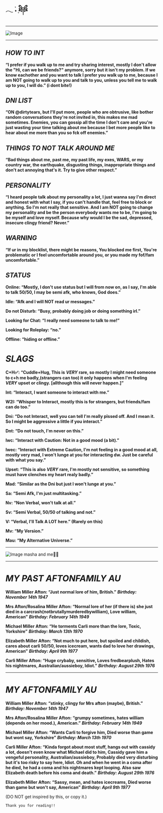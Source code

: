 ## **𓂃 ࣪˖ ִֶཐི༏ཋྀ󠀮**

***
![Image](https://github.com/user-attachments/assets/55680c04-bf7c-4b62-ab23-b7b2a59b9ce5)
***
## ***HOW TO INT***

**“I prefer if you walk up to me and try sharing interest, mostly I don't allow the "Hi, can we be friends?" anymore, sorry but it isn't my problem. If we know eachother and you want to talk I prefer you walk up to me, because I am NOT going to walk up to you and talk to you, unless you tell me to walk up to you, I will do.” (i dont bite!)** 

## ***DNI LIST***

**“ON @dirtytears, but I'll put more, people who are obtrusive, like bother random conversations they're not invited in, this makes me mad sometimes. Enemies, you can gossip all the time I don't care and you're just wasting your time talking about me because I bet more people like to hear about me more than you so fck off enemies.”**

## ***THINGS TO NOT TALK AROUND ME***

**“Bad things about me, past me, my past life, my exes, WARS, or my country war, the earthquake, disgusting things, inappropriate things and don't act annoying that's it. Try to give other respect.”**

## ***PERSONALITY***

**“I heard people talk about my personality a lot, I just wanna say I'm direct and honest with what I say, if you can't handle that, feel free to block or anything. So I'm not really that sensitive. And I am NOT going to change my personality and be the person everybody wants me to be, I'm going to be myself and love myself. Because why would I be the sad, depressed, insecure clingy friend? Never.”**

## ***WARNING***

**“If ur in my blocklist, there might be reasons, You blocked me first, You're problematic or I feel uncomfortable around you, or you made my fof/fam uncomfortable.”**

## ***STATUS***

**Online: “Mostly, I don't use status but I will from now on, as I say, I'm able to talk 50/50, I may be semi afk, who knows, God does.”**

**Idle: “Afk and I will NOT read ur messages.”**

**Do not Disturb: “Busy, probably doing job or doing something irl.”**

**Looking for Chat: “I really need someone to talk to me!”**

**Looking for Roleplay: “no.”**

**Offline: “hiding or offline.”**

# ***SLAGS***

**C+H✅: “Cuddle+Hug, This is** ***VERY*** **rare, so mostly I might need someone to c+h me badly,(strangers can too) it only happens when I'm feeling** ***VERY*** **upset or clingy. [allthough this will never happen.]”**

**Int: “Interact, I want someone to interact with me.”**

**W2I: “Whisper to Interact, mostly this is for strangers, but friends/fam can do too.”**

**Dni: “Do not Interact, well you can tell I'm really pïssed off. And I mean it. So I might be aggressive a little if you interact.”**

**Dnt: “Do not touch, I'm never on this.”**

**Iwc: “Interact with Caution: Not in a good mood (a bit).”**

**Iwec: “Interact with Extreme Caution, I'm not feeling in a good mood at all, mostly very mad, I won't lunge at you for interacting dw. Just be careful with what you say.”**

**Upset: “This is also** ***VERY*** **rare, I'm mostly not sensitive, so something must have clenches my heart realy badly.”**


**Mad: “Similar as the Dni but just I won't lunge at you.”**

**Sa: “Semi Afk, I'm just multitasking.”**

**Nv: “Non Verbal, won't talk at all.”**

**Sv: “Semi Verbal, 50/50 of talking and not.”**

**V: “Verbal, I'll Talk A LOT here.” (Rarely on this)**

**Mv: “My Version.”**

**Mau: “My Alternative Universe.”**
***
![Image](https://github.com/user-attachments/assets/0df87420-66a1-4634-8b7f-3c7d907066e8)
                   masha and me💋💸
***
# ***MY PAST AFTONFAMILY AU***

**William Miller Afton: “Just normal lore of him, British.”** ***Birthday: November 14th 1947***

**Mrs Afton/Rosalina Miller Afton: “Normal lore of her (if there is) she just died in a carcrash(notbrutallymurderedbywilliam), Love william, American”** ***Birthday: February 14th 1949***

**Michael Miller Afton: “He torments Carli more than the lore, Toxic, Yorkshire”** ***Birthday: March 13th 1970***

**Elizabeth Miller Afton: “Not much to put here, but spoiled and childish, cares about carli 50/50, loves icecream, wants dad to love her drawings, American”** ***Birthday: April 9th 1977***

**Carli Miller Afton: “Huge crybaby, sensitive, Loves fredbearplush, Hates his nightmares, Australian/aussieboy, Idiot.”** ***Birthday: August 29th 1976***

***
# ***MY AFTONFAMILY AU***

**William Miller Afton: “stinky, clingy for Mrs afton (maybe), British.”** ***Birthday: November 14th 1947***

**Mrs Afton/Rosalina Miller Afton: “grumpy sometimes, hates william (depends on her mood.), American.”** ***Birthday: February 14th 1949***

**Michael Miller Afton: “Wants Carli to forgive him, Died worse than game but wont say, Yorkshire”** ***Birthday: March 13th 1970***

**Carli Miller Afton: “Kinda forgot about most stuff, hangs out with cassidy a lot, doesn't even know what Michael did to him, Cassidy gave him a vengeful personality, Australian/aussieboy, Probably died very disturbing but it's too risky to say here, Idiot. Oh and when he went in a coma after he died, he had a coma and his nightmares kept looping. Also saw Elizabeth death before his coma and death.”** ***Birthday: August 29th 1976*** 

**Elizabeth Miller Afton: “Sassy, mean, and hates icecreams, Died worse than game but won't say, American”** ***Birthday: April 9th 1977***


(DO NOT get inspired by this, or copy it.)

    Thank you for reading!!



